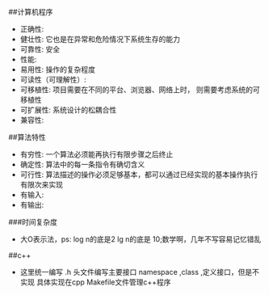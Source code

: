 ##计算机程序
* 正确性:
* 健壮性: 它也是在异常和危险情况下系统生存的能力
* 可靠性: 安全
* 性能:
* 易用性: 操作的复杂程度 
* 可读性（可理解性）:
* 可移植性: 项目需要在不同的平台、浏览器、网络上时， 则需要考虑系统的可移植性
* 可扩展性: 系统设计的松耦合性
* 兼容性:

##算法特性
* 有穷性: 一个算法必须能再执行有限步骤之后终止
* 确定性: 算法中的每一条指令有确切含义
* 可行性: 算法描述的操作必须足够基本，都可以通过已经实现的基本操作执行有限次来实现
* 有输入: 
* 有输出:

###时间复杂度
* 大O表示法，ps: log n的底是2 lg n的底是 10;数学啊，几年不写容易记忆错乱


##c++
* 这里统一编写 .h 头文件编写主要接口 namespace ,class ,定义接口，但是不实现
具体实现在cpp Makefile文件管理c++程序

